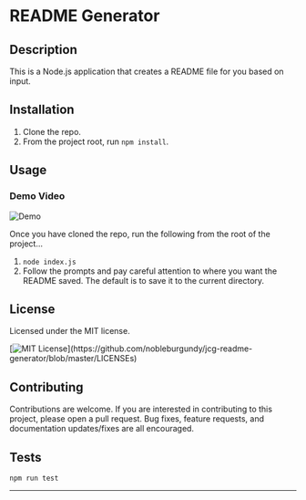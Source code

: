 # README Generator

## Description

This is a Node.js application that creates a README file for you based on input.

## Installation

1. Clone the repo.
2. From the project root, run `npm install`.

## Usage

### Demo Video

![Demo](demo.gif)

Once you have cloned the repo, run the following from the root of the project...

1. `node index.js`
2. Follow the prompts and pay careful attention to where you want the README saved. The default is to save it to the current directory.

## License

Licensed under the MIT license.

[![MIT License](https://img.shields.io/apm/l/atomic-design-ui.svg?)](https://github.com/nobleburgundy/jcg-readme-generator/blob/master/LICENSEs)

## Contributing

Contributions are welcome. If you are interested in contributing to this project, please open a pull request. Bug fixes, feature requests, and documentation updates/fixes are all encouraged.

## Tests

`npm run test`

--------------------------------------------------------------------------------
